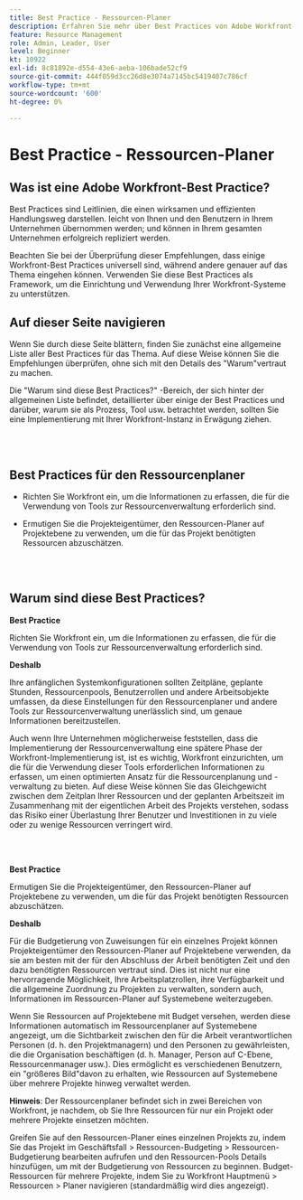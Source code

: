 ```yaml
---
title: Best Practice - Ressourcen-Planer
description: Erfahren Sie mehr über Best Practices von Adobe Workfront-Experten zur Einrichtung, Verwaltung und Verwendung des Ressourcen-Planers von Workfront.
feature: Resource Management
role: Admin, Leader, User
level: Beginner
kt: 10922
exl-id: 8c81892e-d554-43e6-aeba-106bade52cf9
source-git-commit: 444f059d3cc26d8e3074a7145bc5419407c786cf
workflow-type: tm+mt
source-wordcount: '600'
ht-degree: 0%

---
```


# Best Practice - Ressourcen-Planer

## Was ist eine Adobe Workfront-Best Practice?

Best Practices sind Leitlinien, die einen wirksamen und effizienten Handlungsweg darstellen. leicht von Ihnen und den Benutzern in Ihrem Unternehmen übernommen werden; und können in Ihrem gesamten Unternehmen erfolgreich repliziert werden.

Beachten Sie bei der Überprüfung dieser Empfehlungen, dass einige Workfront-Best Practices universell sind, während andere genauer auf das Thema eingehen können. Verwenden Sie diese Best Practices als Framework, um die Einrichtung und Verwendung Ihrer Workfront-Systeme zu unterstützen.

## Auf dieser Seite navigieren

Wenn Sie durch diese Seite blättern, finden Sie zunächst eine allgemeine Liste aller Best Practices für das Thema. Auf diese Weise können Sie die Empfehlungen überprüfen, ohne sich mit den Details des &quot;Warum&quot;vertraut zu machen.

Die &quot;Warum sind diese Best Practices?&quot; -Bereich, der sich hinter der allgemeinen Liste befindet, detaillierter über einige der Best Practices und darüber, warum sie als Prozess, Tool usw. betrachtet werden, sollten Sie eine Implementierung mit Ihrer Workfront-Instanz in Erwägung ziehen.

</br>
</br>

## Best Practices für den Ressourcenplaner

* Richten Sie Workfront ein, um die Informationen zu erfassen, die für die Verwendung von Tools zur Ressourcenverwaltung erforderlich sind.

* Ermutigen Sie die Projekteigentümer, den Ressourcen-Planer auf Projektebene zu verwenden, um die für das Projekt benötigten Ressourcen abzuschätzen.

</br>
</br>

## Warum sind diese Best Practices?

**Best Practice**

Richten Sie Workfront ein, um die Informationen zu erfassen, die für die Verwendung von Tools zur Ressourcenverwaltung erforderlich sind.

**Deshalb**

Ihre anfänglichen Systemkonfigurationen sollten Zeitpläne, geplante Stunden, Ressourcenpools, Benutzerrollen und andere Arbeitsobjekte umfassen, da diese Einstellungen für den Ressourcenplaner und andere Tools zur Ressourcenverwaltung unerlässlich sind, um genaue Informationen bereitzustellen.

Auch wenn Ihre Unternehmen möglicherweise feststellen, dass die Implementierung der Ressourcenverwaltung eine spätere Phase der Workfront-Implementierung ist, ist es wichtig, Workfront einzurichten, um die für die Verwendung dieser Tools erforderlichen Informationen zu erfassen, um einen optimierten Ansatz für die Ressourcenplanung und -verwaltung zu bieten. Auf diese Weise können Sie das Gleichgewicht zwischen dem Zeitplan Ihrer Ressourcen und der geplanten Arbeitszeit im Zusammenhang mit der eigentlichen Arbeit des Projekts verstehen, sodass das Risiko einer Überlastung Ihrer Benutzer und Investitionen in zu viele oder zu wenige Ressourcen verringert wird.

</br>
</br>

**Best Practice**

Ermutigen Sie die Projekteigentümer, den Ressourcen-Planer auf Projektebene zu verwenden, um die für das Projekt benötigten Ressourcen abzuschätzen.

**Deshalb**

Für die Budgetierung von Zuweisungen für ein einzelnes Projekt können Projekteigentümer den Ressourcen-Planer auf Projektebene verwenden, da sie am besten mit der für den Abschluss der Arbeit benötigten Zeit und den dazu benötigten Ressourcen vertraut sind. Dies ist nicht nur eine hervorragende Möglichkeit, Ihre Arbeitsplatzrollen, ihre Verfügbarkeit und die allgemeine Zuordnung zu Projekten zu verwalten, sondern auch, Informationen im Ressourcen-Planer auf Systemebene weiterzugeben.

Wenn Sie Ressourcen auf Projektebene mit Budget versehen, werden diese Informationen automatisch im Ressourcenplaner auf Systemebene angezeigt, um die Sichtbarkeit zwischen den für die Arbeit verantwortlichen Personen (d. h. den Projektmanagern) und den Personen zu gewährleisten, die die Organisation beschäftigen (d. h. Manager, Person auf C-Ebene, Ressourcenmanager usw.). Dies ermöglicht es verschiedenen Benutzern, ein &quot;größeres Bild&quot;davon zu erhalten, wie Ressourcen auf Systemebene über mehrere Projekte hinweg verwaltet werden.

**Hinweis**: Der Ressourcenplaner befindet sich in zwei Bereichen von Workfront, je nachdem, ob Sie Ihre Ressourcen für nur ein Projekt oder mehrere Projekte einsetzen möchten.

Greifen Sie auf den Ressourcen-Planer eines einzelnen Projekts zu, indem Sie das Projekt im Geschäftsfall > Ressourcen-Budgeting > Ressourcen-Budgetierung bearbeiten aufrufen und den Ressourcen-Pools Details hinzufügen, um mit der Budgetierung von Ressourcen zu beginnen.
Budget-Ressourcen für mehrere Projekte, indem Sie zu Workfront Hauptmenü > Ressourcen > Planer navigieren (standardmäßig wird dies angezeigt).
